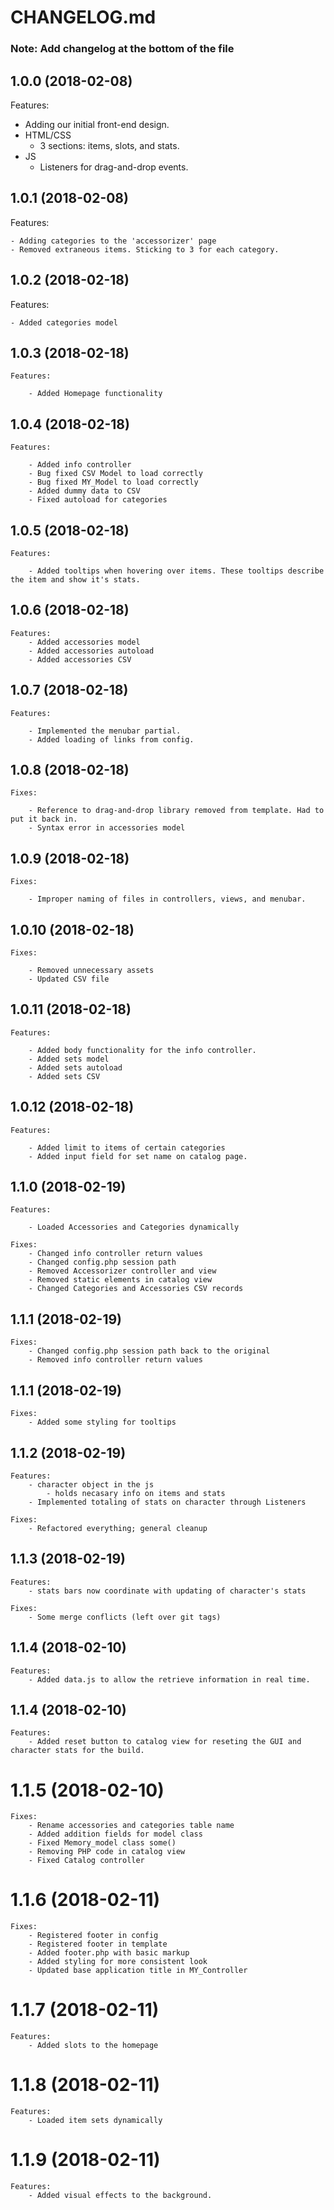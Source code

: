 # CHANGELOG.md

### Note: Add changelog at the bottom of the file

## 1.0.0 (2018-02-08)

Features:

  - Adding our initial front-end design.
  - HTML/CSS
      - 3 sections: items, slots, and stats.
  - JS
      - Listeners for drag-and-drop events.

## 1.0.1 (2018-02-08)

Features:

    - Adding categories to the 'accessorizer' page
    - Removed extraneous items. Sticking to 3 for each category.

## 1.0.2 (2018-02-18)

Features:

    - Added categories model

## 1.0.3 (2018-02-18)

    Features:

        - Added Homepage functionality

## 1.0.4 (2018-02-18)

    Features:

        - Added info controller
        - Bug fixed CSV Model to load correctly
        - Bug fixed MY_Model to load correctly
        - Added dummy data to CSV
        - Fixed autoload for categories

## 1.0.5 (2018-02-18)

    Features:

        - Added tooltips when hovering over items. These tooltips describe the item and show it's stats.

## 1.0.6 (2018-02-18)

    Features:
        - Added accessories model
        - Added accessories autoload
        - Added accessories CSV

## 1.0.7 (2018-02-18)

    Features:

        - Implemented the menubar partial.
        - Added loading of links from config.

## 1.0.8 (2018-02-18)

    Fixes:

        - Reference to drag-and-drop library removed from template. Had to put it back in.
        - Syntax error in accessories model

## 1.0.9 (2018-02-18)

    Fixes:

        - Improper naming of files in controllers, views, and menubar.

## 1.0.10 (2018-02-18)

    Fixes:

        - Removed unnecessary assets
        - Updated CSV file

## 1.0.11 (2018-02-18)

    Features:

        - Added body functionality for the info controller.
        - Added sets model
        - Added sets autoload
        - Added sets CSV

## 1.0.12 (2018-02-18)

    Features:

        - Added limit to items of certain categories
        - Added input field for set name on catalog page.

## 1.1.0 (2018-02-19)

    Features:

        - Loaded Accessories and Categories dynamically

    Fixes:
        - Changed info controller return values
        - Changed config.php session path
        - Removed Accessorizer controller and view
        - Removed static elements in catalog view
        - Changed Categories and Accessories CSV records

## 1.1.1 (2018-02-19)

    Fixes:
        - Changed config.php session path back to the original
        - Removed info controller return values

## 1.1.1 (2018-02-19)

    Fixes:
        - Added some styling for tooltips

## 1.1.2 (2018-02-19)

    Features:
        - character object in the js
            - holds necasary info on items and stats
        - Implemented totaling of stats on character through Listeners

    Fixes:
        - Refactored everything; general cleanup

## 1.1.3 (2018-02-19)

    Features:
        - stats bars now coordinate with updating of character's stats

    Fixes:
        - Some merge conflicts (left over git tags)

## 1.1.4 (2018-02-10)

    Features:
        - Added data.js to allow the retrieve information in real time.

## 1.1.4 (2018-02-10)

    Features:
        - Added reset button to catalog view for reseting the GUI and character stats for the build.

# 1.1.5 (2018-02-10)

    Fixes:
        - Rename accessories and categories table name
        - Added addition fields for model class
        - Fixed Memory_model class some()
        - Removing PHP code in catalog view
        - Fixed Catalog controller

# 1.1.6 (2018-02-11)

    Fixes:
        - Registered footer in config
        - Registered footer in template
        - Added footer.php with basic markup
        - Added styling for more consistent look
        - Updated base application title in MY_Controller

# 1.1.7 (2018-02-11)

    Features:
        - Added slots to the homepage

# 1.1.8 (2018-02-11)

    Features:
        - Loaded item sets dynamically

# 1.1.9 (2018-02-11)

    Features:
        - Added visual effects to the background.
